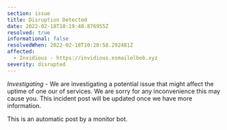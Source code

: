 ```yaml
---
section: issue
title: Disruption Detected
date: 2022-02-18T10:19:48.876955Z
resolved: true
informational: false
resolvedWhen: 2022-02-18T10:20:58.292481Z
affected:
  - Invidious - https://invidious.esmailelbob.xyz
severity: disrupted
---
```

*Investigating* - We are investigating a potential issue that might affect the uptime of one our of services. We are sorry for any inconvenience this may cause you. This incident post will be updated once we have more information.

This is an automatic post by a monitor bot.
        